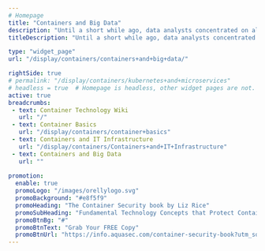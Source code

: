 ```yaml
---
# Homepage
title: "Containers and Big Data"
description: "Until a short while ago, data analysts concentrated on algorithms, and containers were merely there to help. However in the era of Big Data, the choice of data containers is critical. This page gathers resources about how can containers contribute to improving Big Data."
titleDescription: "Until a short while ago, data analysts concentrated on algorithms, and containers were merely there to help. However in the era of Big Data, the choice of data containers is critical. This page gathers resources about how can containers contribute to improving Big Data." 

type: "widget_page"
url: "/display/containers/containers+and+big+data/" 

rightSide: true 
# permalink: "/display/containers/kubernetes+and+microservices"
# headless = true  # Homepage is headless, other widget pages are not.
active: true
breadcrumbs:
 - text: Container Technology Wiki
   url: "/"
 - text: Container Basics
   url: "/display/containers/container+basics"
 - text: Containers and IT Infrastructure
   url: "/display/containers/Containers+and+IT+Infrastructure"
 - text: Containers and Big Data
   url: ""
   
promotion:
  enable: true
  promoLogo: "/images/orellylogo.svg"
  promoBackground: "#e8f5f9"
  promoHeading: "The Container Security book by Liz Rice"
  promoSubHeading: "Fundamental Technology Concepts that Protect Containerized Applications"
  promoBtnBg: "#"
  promoBtnText: "Grab Your FREE Copy"
  promoBtnUrl: "https://info.aquasec.com/container-security-book?utm_source=wiki"
---
```


